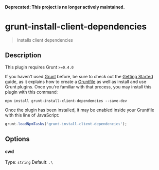 **Deprecated: This project is no longer actively maintained.**

# grunt-install-client-dependencies

> Installs client dependencies

## Description

This plugin requires Grunt `>=0.4.0`

If you haven't used [Grunt](http://gruntjs.com/) before, be sure to check out the [Getting Started](http://gruntjs.com/getting-started) guide, as it explains how to create a [Gruntfile](http://gruntjs.com/sample-gruntfile) as well as install and use Grunt plugins. Once you're familiar with that process, you may install this plugin with this command:

```shell
npm install grunt-install-client-dependencies --save-dev
```

Once the plugin has been installed, it may be enabled inside your Gruntfile with this line of JavaScript:

```js
grunt.loadNpmTasks('grunt-install-client-dependencies');
```

## Options
#### cwd
Type: `string`
Default: `.\`
